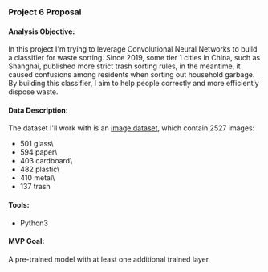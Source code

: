 ### Project 6 Proposal

#### Analysis Objective:
In this project I'm trying to leverage Convolutional Neural Networks to build a classifier for waste sorting. Since 2019, some tier 1 cities in China, such as Shanghai, published more strict trash sorting rules, in the meantime, it caused confusions among residents when sorting out household garbage. By building this classifier, I aim to help people correctly and more efficiently dispose waste.

#### Data Description:
The dataset I'll work with is an [image dataset](https://github.com/garythung/trashnet/blob/master/data/dataset-resized.zip), which contain 2527 images:
* 501 glass\
* 594 paper\
* 403 cardboard\
* 482 plastic\
* 410 metal\
* 137 trash

#### Tools:
* Python3

#### MVP Goal:
A pre-trained model with at least one additional trained layer
